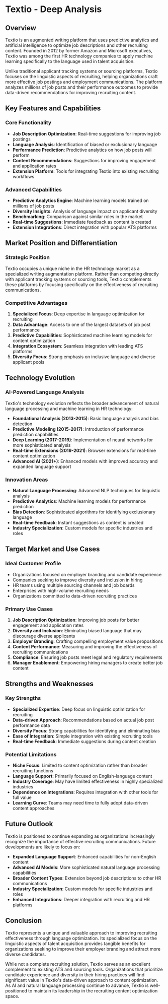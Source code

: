 # Textio - Deep Analysis

## Overview

Textio is an augmented writing platform that uses predictive analytics and artificial intelligence to optimize job descriptions and other recruiting content. Founded in 2012 by former Amazon and Microsoft executives, Textio was among the first HR technology companies to apply machine learning specifically to the language used in talent acquisition.

Unlike traditional applicant tracking systems or sourcing platforms, Textio focuses on the linguistic aspects of recruiting, helping organizations craft more effective job postings and employment communications. The platform analyzes millions of job posts and their performance outcomes to provide data-driven recommendations for improving recruiting content.

## Key Features and Capabilities

### Core Functionality

- **Job Description Optimization**: Real-time suggestions for improving job postings
- **Language Analysis**: Identification of biased or exclusionary language
- **Performance Prediction**: Predictive analytics on how job posts will perform
- **Content Recommendations**: Suggestions for improving engagement and application rates
- **Extension Platform**: Tools for integrating Textio into existing recruiting workflows

### Advanced Capabilities

- **Predictive Analytics Engine**: Machine learning models trained on millions of job posts
- **Diversity Insights**: Analysis of language impact on applicant diversity
- **Benchmarking**: Comparison against similar roles in the market
- **Real-time Suggestions**: Immediate feedback as content is created
- **Extension Integrations**: Direct integration with popular ATS platforms

## Market Position and Differentiation

### Strategic Position

Textio occupies a unique niche in the HR technology market as a specialized writing augmentation platform. Rather than competing directly with applicant tracking systems or sourcing tools, Textio complements these platforms by focusing specifically on the effectiveness of recruiting communications.

### Competitive Advantages

1. **Specialized Focus**: Deep expertise in language optimization for recruiting
2. **Data Advantage**: Access to one of the largest datasets of job post performance
3. **Predictive Capabilities**: Sophisticated machine learning models for content optimization
4. **Integration Ecosystem**: Seamless integration with leading ATS platforms
5. **Diversity Focus**: Strong emphasis on inclusive language and diverse applicant pools

## Technology Evolution

### AI-Powered Language Analysis

Textio's technology evolution reflects the broader advancement of natural language processing and machine learning in HR technology:

- **Foundational Analysis (2013-2015)**: Basic language analysis and bias detection
- **Predictive Modeling (2015-2017)**: Introduction of performance prediction capabilities
- **Deep Learning (2017-2019)**: Implementation of neural networks for more sophisticated analysis
- **Real-time Extensions (2019-2021)**: Browser extensions for real-time content optimization
- **Advanced AI (2021+)**: Enhanced models with improved accuracy and expanded language support

### Innovation Areas

- **Natural Language Processing**: Advanced NLP techniques for linguistic analysis
- **Predictive Analytics**: Machine learning models for performance prediction
- **Bias Detection**: Sophisticated algorithms for identifying exclusionary language
- **Real-time Feedback**: Instant suggestions as content is created
- **Industry Specialization**: Custom models for specific industries and roles

## Target Market and Use Cases

### Ideal Customer Profile

- Organizations focused on employer branding and candidate experience
- Companies seeking to improve diversity and inclusion in hiring
- HR teams using multiple sourcing channels and job boards
- Enterprises with high-volume recruiting needs
- Organizations committed to data-driven recruiting practices

### Primary Use Cases

1. **Job Description Optimization**: Improving job posts for better engagement and application rates
2. **Diversity and Inclusion**: Eliminating biased language that may discourage diverse applicants
3. **Employer Branding**: Crafting compelling employment value propositions
4. **Content Performance**: Measuring and improving the effectiveness of recruiting communications
5. **Compliance**: Ensuring job posts meet legal and regulatory requirements
6. **Manager Enablement**: Empowering hiring managers to create better job content

## Strengths and Weaknesses

### Key Strengths

- **Specialized Expertise**: Deep focus on linguistic optimization for recruiting
- **Data-driven Approach**: Recommendations based on actual job post performance data
- **Diversity Focus**: Strong capabilities for identifying and eliminating bias
- **Ease of Integration**: Simple integration with existing recruiting tools
- **Real-time Feedback**: Immediate suggestions during content creation

### Potential Limitations

- **Niche Focus**: Limited to content optimization rather than broader recruiting functions
- **Language Support**: Primarily focused on English-language content
- **Industry Coverage**: May have limited effectiveness in highly specialized industries
- **Dependence on Integrations**: Requires integration with other tools for full value
- **Learning Curve**: Teams may need time to fully adopt data-driven content approaches

## Future Outlook

Textio is positioned to continue expanding as organizations increasingly recognize the importance of effective recruiting communications. Future developments are likely to focus on:

- **Expanded Language Support**: Enhanced capabilities for non-English content
- **Advanced AI Models**: More sophisticated natural language processing capabilities
- **Broader Content Types**: Extension beyond job descriptions to other HR communications
- **Industry Specialization**: Custom models for specific industries and roles
- **Enhanced Integrations**: Deeper integration with recruiting and HR platforms

## Conclusion

Textio represents a unique and valuable approach to improving recruiting effectiveness through language optimization. Its specialized focus on the linguistic aspects of talent acquisition provides tangible benefits for organizations seeking to improve their employer branding and attract more diverse candidates.

While not a complete recruiting solution, Textio serves as an excellent complement to existing ATS and sourcing tools. Organizations that prioritize candidate experience and diversity in their hiring practices will find significant value in Textio's data-driven approach to content optimization. As AI and natural language processing continue to advance, Textio is well-positioned to maintain its leadership in the recruiting content optimization space.